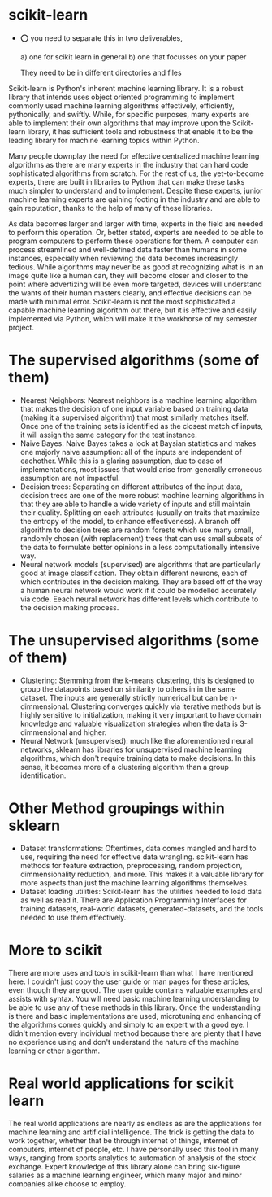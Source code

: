 # scikit-learn

* :o: you need to separate this in two deliverables, 

  a) one for scikit learn in general
  b) one that focusses on your paper

  They need to be in different directories and files

Scikit-learn is Python's inherent machine learning library. It is a robust library that intends uses object oriented programming to implement commonly used machine learning algorithms effectively, efficiently, pythonically, and swiftly. While, for specific purposes, many experts are able to implement their own algorithms that may improve upon the Scikit-learn library, it has sufficient tools and robustness that enable it to be the leading library for machine learning topics within Python.

Many people downplay the need for effective centralized machine learning algorithms as there are many experts in the industry that can hard code sophisticated algorithms from scratch. For the rest of us, the yet-to-become experts, there are built in libraries to Python that can make these tasks much simpler to understand and to implement. Despite these experts, junior machine learning experts are gaining footing in the industry and are able to gain reputation, thanks to the help of many of these libraries.

As data becomes larger and larger with time, experts in the field are needed to perform this operation. Or, better stated, experts are needed to be able to program computers to perform these operations for them. A computer can process streamlined and well-defined data faster than humans in some instances, especially when reviewing the data becomes increasingly tedious. While algorithms may never be as good at recognizing what is in an image quite like a human can, they will become closer and closer to the point where advertizing will be even more targeted, devices will understand the wants of their human masters clearly, and effective decisions can be made with minimal error. Scikit-learn is not the most sophisticated a capable machine learning algorithm out there, but it is effective and easily implemented via Python, which will make it the workhorse of my semester project.

# The supervised algorithms (some of them)

+ Nearest Neighbors: Nearest neighbors is a machine learning algorithm that makes the decision of one input variable based on training data (making it a supervised algorithm) that most similarly matches itself. Once one of the training sets is identified as the closest match of inputs, it will assign the same category for the test instance.
+ Naive Bayes: Naive Bayes takes a look at Baysian statistics and makes one majorly naive assumption: all of the inputs are independent of eachother. While this is a glaring assumption, due to ease of implementations, most issues that would arise from generally erroneous assumption are not impactful. 
+ Decision trees: Separating on different attributes of the input data, decision trees are one of the more robust machine learning algorithms in that they are able to handle a wide variety of inputs and still maintain their quality. Splitting on each attributes (usually on traits that maximize the entropy of the model, to enhance effectiveness). A branch off algorithm to decision trees are random forests which use many small, randomly chosen (with replacement) trees that can use small subsets of the data to formulate better opinions in a less computationally intensive way.
+ Neural network models (supervised) are algorithms that are particularly good at image classification. They obtain different neurons, each of which contributes in the decision making. They are based off of the way a human neural network would work if it could be modelled accurately via code. Eeach neural network has different levels which contribute to the decision making process.

# The unsupervised algorithms (some of them)
+ Clustering: Stemming from the k-means clustering, this is designed to group the datapoints based on similarity to others in in the same dataset. The inputs are generally strictly numerical but can be n-dimmensional. Clustering converges quickly via iterative methods but is highly sensitive to initialization, making it very important to have domain knowledge and valuable visualization strategies when the data is 3-dimmensional and higher.
+ Neural Network (unsupervised): much like the aforementioned neural networks, sklearn has libraries for unsupervised machine learning algorithms, which don't require training data to make decisions. In this sense, it becomes more of a clustering algorithm than a group identification.
# Other Method groupings within sklearn
+ Dataset transformations: Oftentimes, data comes mangled and hard to use, requiring the need for effective data wrangling. scikit-learn has methods for feature extraction, preprocessing, random projection, dimmensionality reduction, and more. This makes it a valuable library for more aspects than just the machine learning algorithms themselves. 
+ Dataset loading utilities: Scikit-learn has the utilities needed to load data as well as read it. There are Application Programming Interfaces for training datasets, real-world datasets, generated-datasets, and the tools needed to use them effectively.
# More to scikit
There are more uses and tools in scikit-learn than what I have mentioned here. I couldn't just copy the user guide or man pages for these articles, even though they are good. The user guide contains valuable examples and assists with syntax. You will need basic machine learning understanding to be able to use any of these methods in this library. Once the understanding is there and basic implementations are used, microtuning and enhancing of the algorithms comes quickly and simply to an expert with a good eye. I didn't mention every individual method because there are plenty that I have no experience using and don't understand the nature of the machine learning or other algorithm. 
# Real world applications for scikit learn
The real world applications are nearly as endless as are the applications for machine learning and artificial intelligence. The trick is getting the data to work together, whether that be through internet of things, internet of computers, internet of people, etc. I have personally used this tool in many ways, ranging from sports analytics to automation of analysis of the stock exchange. Expert knowledge of this library alone can bring six-figure salaries as a machine learning engineer, which many major and minor companies alike choose to employ. 

